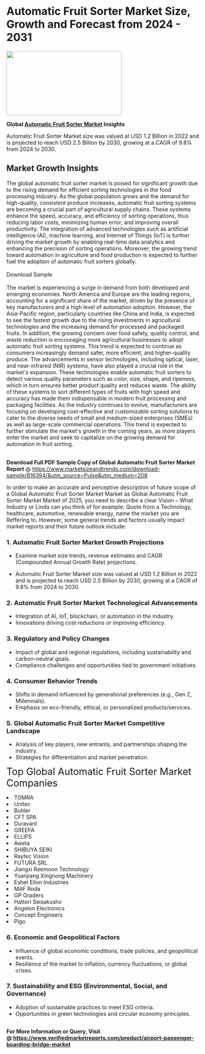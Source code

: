 <H1>Automatic Fruit Sorter Market Size, Growth and Forecast from 2024 - 2031</H1><img class="aligncenter size-medium wp-image-584254" src="https://thirdeyenews.in/wp-content/uploads/2024/09/Global-Market-Research-300x168.jpeg" alt="" width="300" height="168" /><p><strong>Global&nbsp;<a href="https://www.marketsizeandtrends.com/download-sample/816394/&amp;utm_source=Pulse&amp;utm_medium=208">Automatic Fruit Sorter Market</a> Insights</strong></p><p>Automatic Fruit Sorter Market size was valued at USD 1.2 Billion in 2022 and is projected to reach USD 2.5 Billion by 2030, growing at a CAGR of 9.8% from 2024 to 2030.</p><p><h2>Market Growth Insights</h2> <p>The global automatic fruit sorter market is poised for significant growth due to the rising demand for efficient sorting technologies in the food processing industry. As the global population grows and the demand for high-quality, consistent produce increases, automatic fruit sorting systems are becoming a crucial part of agricultural supply chains. These systems enhance the speed, accuracy, and efficiency of sorting operations, thus reducing labor costs, minimizing human error, and improving overall productivity. The integration of advanced technologies such as artificial intelligence (AI), machine learning, and Internet of Things (IoT) is further driving the market growth by enabling real-time data analytics and enhancing the precision of sorting operations. Moreover, the growing trend toward automation in agriculture and food production is expected to further fuel the adoption of automatic fruit sorters globally. <br><br> Download Sample <br><br> The market is experiencing a surge in demand from both developed and emerging economies. North America and Europe are the leading regions, accounting for a significant share of the market, driven by the presence of key manufacturers and a high level of automation adoption. However, the Asia-Pacific region, particularly countries like China and India, is expected to see the fastest growth due to the rising investments in agricultural technologies and the increasing demand for processed and packaged fruits. In addition, the growing concern over food safety, quality control, and waste reduction is encouraging more agricultural businesses to adopt automatic fruit sorting systems. This trend is expected to continue as consumers increasingly demand safer, more efficient, and higher-quality produce. The advancements in sensor technologies, including optical, laser, and near-infrared (NIR) systems, have also played a crucial role in the market's expansion. These technologies enable automatic fruit sorters to detect various quality parameters such as color, size, shape, and ripeness, which in turn ensures better product quality and reduces waste. The ability of these systems to sort different types of fruits with high speed and accuracy has made them indispensable in modern fruit processing and packaging facilities. As the industry continues to evolve, manufacturers are focusing on developing cost-effective and customizable sorting solutions to cater to the diverse needs of small and medium-sized enterprises (SMEs) as well as large-scale commercial operations. This trend is expected to further stimulate the market's growth in the coming years, as more players enter the market and seek to capitalize on the growing demand for automation in fruit sorting. <br><br> </p><p><span class=""><strong>Download Full PDF Sample Copy of Global Automatic Fruit Sorter Market Report</strong> @ <a href="https://www.marketsizeandtrends.com/download-sample/816394/&amp;utm_source=Pulse&amp;utm_medium=208" target="_blank">https://www.marketsizeandtrends.com/download-sample/816394/&amp;utm_source=Pulse&amp;utm_medium=208</a></span></p><p>In order to make an accurate and perceptive description of future scope of a Global&nbsp;Automatic Fruit Sorter Market Market as Global&nbsp;Automatic Fruit Sorter Market Market of 2025, you need to describe a clear Vision &ndash; What Industry or Linda can you think of for example: Quote from a Technology, healthcare, automotive, renewable energy, name the market you are Reffering to. However, some general trends and factors usually impact market reports and their future outlook include:</p><h3>1.&nbsp;<strong>Automatic Fruit Sorter Market Growth Projections</strong></h3><ul><li>Examine market size trends, revenue estimates and CAGR (Compounded Annual Growth Rate) projections.</li><li><p>Automatic Fruit Sorter Market size was valued at USD 1.2 Billion in 2022 and is projected to reach USD 2.5 Billion by 2030, growing at a CAGR of 9.8% from 2024 to 2030.</p></li></ul><h3>2.&nbsp;<strong>Automatic Fruit Sorter Market Technological Advancements</strong></h3><ul><li>Integration of AI, IoT, blockchain, or automation in the industry.</li><li>Innovations driving cost reductions or improving efficiency.</li></ul><h3>3.&nbsp;<strong>Regulatory and Policy Changes</strong></h3><ul><li>Impact of global and regional regulations, including sustainability and carbon-neutral goals.</li><li>Compliance challenges and opportunities tied to government initiatives.</li></ul><h3>4.&nbsp;<strong>Consumer Behavior Trends</strong></h3><ul><li>Shifts in demand influenced by generational preferences (e.g., Gen Z, Millennials).</li><li>Emphasis on eco-friendly, ethical, or personalized products/services.</li></ul><h3>5.&nbsp;<strong>Global Automatic Fruit Sorter Market Competitive Landscape</strong></h3><ul><li>Analysis of key players, new entrants, and partnerships shaping the industry.</li><li>Strategies for differentiation and market penetration.</li></ul><p data-pm-slice="1 1 []"><span style="color: inherit; font-family: inherit; font-size: 25px;">Top Global Automatic Fruit Sorter Market Companies</span></p><div class="" data-test-id=""><p><li>TOMRA</li><li> Unitec</li><li> Buhler</li><li> CFT SPA</li><li> Duravant</li><li> GREEFA</li><li> ELLIPS</li><li> Aweta</li><li> SHIBUYA SEIKI</li><li> Raytec Vision</li><li> FUTURA SRL</li><li> Jiangxi Reemoon Technology</li><li> Yuanjiang Xingnong Machinery</li><li> Eshet Eilon Industries</li><li> MAF Roda</li><li> GP Graders</li><li> Hattori Seisakusho</li><li> Angelon Electronics</li><li> Concept Engineers</li><li> Pigo</li></p></div><h3>6.&nbsp;<strong>Economic and Geopolitical Factors</strong></h3><ul><li>Influence of global economic conditions, trade policies, and geopolitical events.</li><li>Resilience of the market to inflation, currency fluctuations, or global crises.</li></ul><h3>7.&nbsp;<strong>Sustainability and ESG (Environmental, Social, and Governance)</strong></h3><ul><li>Adoption of sustainable practices to meet ESG criteria.</li><li>Opportunities in green technologies and circular economy principles.</li></ul><h2><strong style="font-size: 14px;">For More Information or Query, Visit @&nbsp;</strong><a style="background-color: #ffffff; font-size: 14px;" href="https://www.marketsizeandtrends.com/report/automatic-fruit-sorter-market/" target="_blank">https://www.verifiedmarketreports.com/product/airport-passenger-boarding-bridge-market</a></h2>
